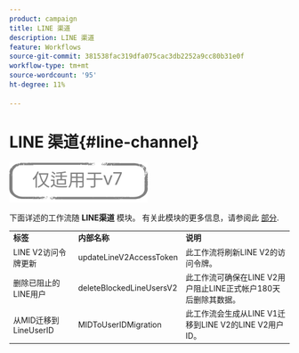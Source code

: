 ```yaml
---
product: campaign
title: LINE 渠道
description: LINE 渠道
feature: Workflows
source-git-commit: 381538fac319dfa075cac3db2252a9cc80b31e0f
workflow-type: tm+mt
source-wordcount: '95'
ht-degree: 11%

---
```



# LINE 渠道{#line-channel}

![](../../assets/v7-only.svg)

下面详述的工作流随 **LINE渠道** 模块。 有关此模块的更多信息，请参阅此 [部分](../../delivery/using/line-channel.md).

<table> 
 <tbody> 
  <tr> 
   <td> <strong>标签</strong><br /> </td> 
   <td> <strong>内部名称</strong><br /> </td> 
   <td> <strong>说明</strong><br /> </td> 
  </tr> 
  <tr> 
   <td> <span class="uicontrol">LINE V2访问令牌更新</span> <br /> </td> 
   <td> <span class="uicontrol">updateLineV2AccessToken</span> <br /> </td> 
   <td> 此工作流将刷新LINE V2的访问令牌。<br /> </td> 
  </tr> 
  <tr> 
   <td> <span class="uicontrol">删除已阻止的LINE用户</span> <br /> </td> 
   <td> <span class="uicontrol">deleteBlockedLineUsersV2</span> <br /> </td> 
   <td> 此工作流可确保在LINE V2用户阻止LINE正式帐户180天后删除其数据。<br /> </td> 
  </tr> 
  <tr> 
   <td> <span class="uicontrol">从MID迁移到LineUserID</span> <br /> </td> 
   <td> <span class="uicontrol">MIDToUserIDMigration</span> <br /> </td> 
   <td> 此工作流会生成从LINE V1迁移到LINE V2的LINE V2用户ID。<br /> </td> 
  </tr> 
 </tbody> 
</table>

